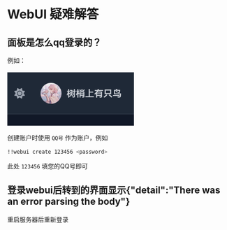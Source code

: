 # WebUI 疑难解答

## 面板是怎么qq登录的？

例如：

![](/src/疑难解答-2-1.png)

创建账户时使用 `QQ号` 作为账户，例如

```bash
!!webui create 123456 <password>
```

此处 `123456` 填您的QQ号即可

## 登录webui后转到的界面显示{"detail":"There was an error parsing the body"}

重启服务器后重新登录